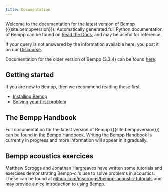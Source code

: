 ```yaml
---
title: Documentation
---
```


Welcome to the documentation for the latest version of Bempp ({{site.bemppversion}}).
Automatically generated full Python documentation of Bempp can be found on [Read the Docs](https://bempp-cl.readthedocs.io/en/latest/), and may be useful for reference.

If your query is not answered by the information available here, you post it on our [Discourse](https://bempp.discourse.group).

Documentation for the older version of Bempp (3.3.4) can be found [here](../bempp334).

## Getting started
If you are new to Bempp, then we recommend reading these first.

+ [Installing Bempp](../installation.md)
+ [Solving your first problem](get_started.md)

## The Bempp Handbook
Full documentation for the latest version of Bempp ({{site.bemppversion}}) can be found in [the Bempp Handbook](../handbook/index.html).
Writing the Bempp Handbook is currently in progress and more information will appear in it gradually.

## Bempp acoustics exercices
Matthew Scroggs and Jonathan Hargreaves have written some tutorials and exercises
demonstrating Bempp-cl's use to solve problems in acoustics. These can be found at
[github.com/mscroggs/bempp-acoustic-tutorials](https://github.com/mscroggs/bempp-acoustic-tutorials)
and may provide a nice introduction to using Bempp.
